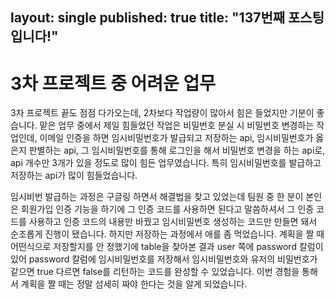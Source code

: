 layout: single
published: true
title:  "137번째 포스팅입니다!"
---
# 3차 프로젝트 중 어려운 업무
3차 프로젝트 끝도 점점 다가오는데, 2차보다 작업량이 많아서 힘은 들었지만 기분이 좋습니다. 맡은 업무 중에서 제일 힘들었던 작업은 비밀번호 분실 시 비밀번호 변경하는 작업인데, 이메일 인증을 하면 임시비밀번호가 발급되고 저장하는 api, 임시비밀번호가 옳은지 판별하는 api, 그 임시비밀번호를 통해 로그인을 해서 비밀번호 변경을 하는 api로, api 개수만 3개가 있을 정도로 많이 힘든 업무였습니다. 특히 임시비밀번호를 발급하고 저장하는 api가 많이 힘들었습니다. 

임시비번 발급하는 과정은 구글링 하면서 해결법을 찾고 있었는데 팀원 중 한 분이 본인은 회원가입 인증 기능을 하기에 그 인증 코드를 사용하면 된다고 말씀하셔서 그 인증 코드를 사용하고 인증 코드의 내용만 바꿨고 임시비밀번호 생성하는 코드만 만들면 돼서 순조롭게 진행이 됐습니다. 하지만 저장하는 과정에서 애를 좀 먹었습니다. 계획을 짤 때 어떤식으로 저장할지를 안 정했기에 table을 찾아본 결과 user 쪽에 password 칼럼이 있어 password 칼럼에 임시비밀번호를 저장해서 임시비밀번호와 유저의 비밀번호가 같으면 true 다르면 false를 리턴하는 코드를 완성할 수 있었습니다.
이번 경험을 통해서 계획을 짤 때는 정말 섬세히 짜야 한다는 것을 알게 되었습니다.